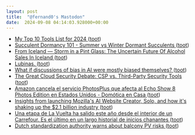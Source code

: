 ```yaml
---
layout: post
title:  "@fernand0's Mastodon"
date:  2024-09-08 04:14:03.928000+00:00
---
```

*  [My Top 10 Tools List for 2024 ](https://halfanhour.blogspot.com/2024/08/my-top-10-tools-list-for-2024.htm) ([toot](https://mastodon.social/@fernand0/113099986955274568))
*  [Succulent Dormancy 101 - Summer vs Winter Dormant Succulents ](https://succulentsbox.com/blogs/blog/succulent-dormancy-10) ([toot](https://mastodon.social/@fernand0/113099309632744782))
*  [From Iceland — Storm in a Pint Glass: The Uncertain Future Of Alcohol Sales In Iceland ](https://grapevine.is/food-main/2024/08/12/storm-in-a-pint-glass-the-uncertain-future-of-alcohol-sales-in-iceland) ([toot](https://mastodon.social/@fernand0/113097444126403196))
*  [Lubinas. ](https://avecesunafoto.wordpress.com/2024/09/07/lubinas) ([toot](https://mastodon.social/@fernand0/113097396069158223))
*  [What if discussions of bias in AI were mostly biased themselves? ](https://donaldclarkplanb.blogspot.com/2024/07/why-bias-in-ai-is-too-often-bee-in.htm) ([toot](https://mastodon.social/@fernand0/113097216977846480))
*  [The Great Cloud Security Debate: CSP vs. Third-Party Security Tools ](https://medium.com/anton-on-security/the-great-cloud-security-debate-csp-vs-third-party-security-tools-6563e3dc6ac) ([toot](https://mastodon.social/@fernand0/113096973275148070))
*  [Amazon cancela el servicio PhotosPlus que afecta al Echo Show 8 Photos Edition en Estados Unidos - Domótica en Casa ](https://domoticaencasa.es/amazon-cancela-el-servicio-photosplus-que-afecta-al-echo-show-8-photos-edition-en-estados-unidos) ([toot](https://mastodon.social/@fernand0/113096737716482555))
*  [Insights from launching Mozilla's AI Website Creator, Solo, and how it's shaking up the $2.1 billion industry ](https://future.mozilla.org/news/insights-from-launching-mozillas-ai-website-creator-solo-and-how-its-shaking-up-the-21-billion-industry) ([toot](https://mastodon.social/@fernand0/113096115423374757))
*  [Una etapa de La Vuelta ha salido este año desde el interior de un Carrefour. Es el último en un largo historial de inicios chanantes ](https://www.xataka.com/magnet/una-etapa-de-la-vuelta-ha-salido-este-ano-desde-el-interior-de-un-carrefour-es-el-ultimo-en-un-largo-historial-de-inicios-chanante) ([toot](https://mastodon.social/@fernand0/113095734717235324))
*  [Dutch standardization authority warns about balcony PV risks ](https://www.pv-magazine.com/2024/08/15/dutch-standardization-authority-warns-about-balcony-pv-risks) ([toot](https://mastodon.social/@fernand0/113095480240649831))
